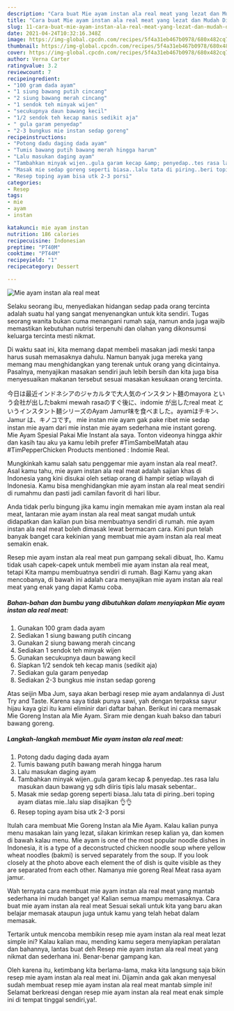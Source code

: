 ```yaml
---
description: "Cara buat Mie ayam instan ala real meat yang lezat dan Mudah Dibuat"
title: "Cara buat Mie ayam instan ala real meat yang lezat dan Mudah Dibuat"
slug: 11-cara-buat-mie-ayam-instan-ala-real-meat-yang-lezat-dan-mudah-dibuat
date: 2021-04-24T10:32:16.348Z
image: https://img-global.cpcdn.com/recipes/5f4a31eb467b0978/680x482cq70/mie-ayam-instan-ala-real-meat-foto-resep-utama.jpg
thumbnail: https://img-global.cpcdn.com/recipes/5f4a31eb467b0978/680x482cq70/mie-ayam-instan-ala-real-meat-foto-resep-utama.jpg
cover: https://img-global.cpcdn.com/recipes/5f4a31eb467b0978/680x482cq70/mie-ayam-instan-ala-real-meat-foto-resep-utama.jpg
author: Verna Carter
ratingvalue: 3.2
reviewcount: 7
recipeingredient:
- "100 gram dada ayam"
- "1 siung bawang putih cincang"
- "2 siung bawang merah cincang"
- "1 sendok teh minyak wijen"
- "secukupnya daun bawang kecil"
- "1/2 sendok teh kecap manis sedikit aja"
- " gula garam penyedap"
- "2-3 bungkus mie instan sedap goreng"
recipeinstructions:
- "Potong dadu daging dada ayam"
- "Tumis bawang putih bawang merah hingga harum"
- "Lalu masukan daging ayam"
- "Tambahkan minyak wijen..gula garam kecap &amp; penyedap..tes rasa lalu masukan daun bawang yg sdh diiris tipis lalu masak sebentar.."
- "Masak mie sedap goreng seperti biasa..lalu tata di piring..beri toping ayam diatas mie..lalu siap disajikan 👌👌"
- "Resep toping ayam bisa utk 2-3 porsi"
categories:
- Resep
tags:
- mie
- ayam
- instan

katakunci: mie ayam instan 
nutrition: 186 calories
recipecuisine: Indonesian
preptime: "PT40M"
cooktime: "PT44M"
recipeyield: "1"
recipecategory: Dessert

---
```



![Mie ayam instan ala real meat](https://img-global.cpcdn.com/recipes/5f4a31eb467b0978/680x482cq70/mie-ayam-instan-ala-real-meat-foto-resep-utama.jpg)

Selaku seorang ibu, menyediakan hidangan sedap pada orang tercinta adalah suatu hal yang sangat menyenangkan untuk kita sendiri. Tugas seorang  wanita bukan cuma menangani rumah saja, namun anda juga wajib memastikan kebutuhan nutrisi terpenuhi dan olahan yang dikonsumsi keluarga tercinta mesti nikmat.

Di waktu  saat ini, kita memang dapat membeli masakan jadi meski tanpa harus susah memasaknya dahulu. Namun banyak juga mereka yang memang mau menghidangkan yang terenak untuk orang yang dicintainya. Pasalnya, menyajikan masakan sendiri jauh lebih bersih dan kita juga bisa menyesuaikan makanan tersebut sesuai masakan kesukaan orang tercinta. 

今日は最近インドネシアのジャカルタで大人気のインスタント麺のmayora という会社が出したbakmi mewah rasaのすぐ後に、indomie が出したreal meat というインスタント麺シリーズのAyam Jamur味を食べました。ayamはチキン、Jamur は、キノコです。 mie instan mie ayam gak pake ribet mie sedap instan mie ayam dari mie instan mie ayam sederhana mie instant goreng. Mie Ayam Spesial Pakai Mie Instant ala saya. Tonton videonya hingga akhir dan kasih tau aku ya kamu lebih prefer #TimSambelMatah atau #TimPepperChicken Products mentioned : Indomie Real.

Mungkinkah kamu salah satu penggemar mie ayam instan ala real meat?. Asal kamu tahu, mie ayam instan ala real meat adalah sajian khas di Indonesia yang kini disukai oleh setiap orang di hampir setiap wilayah di Indonesia. Kamu bisa menghidangkan mie ayam instan ala real meat sendiri di rumahmu dan pasti jadi camilan favorit di hari libur.

Anda tidak perlu bingung jika kamu ingin memakan mie ayam instan ala real meat, lantaran mie ayam instan ala real meat sangat mudah untuk didapatkan dan kalian pun bisa membuatnya sendiri di rumah. mie ayam instan ala real meat boleh dimasak lewat bermacam cara. Kini pun telah banyak banget cara kekinian yang membuat mie ayam instan ala real meat semakin enak.

Resep mie ayam instan ala real meat pun gampang sekali dibuat, lho. Kamu tidak usah capek-capek untuk membeli mie ayam instan ala real meat, tetapi Kita mampu membuatnya sendiri di rumah. Bagi Kamu yang akan mencobanya, di bawah ini adalah cara menyajikan mie ayam instan ala real meat yang enak yang dapat Kamu coba.

<!--inarticleads1-->

##### Bahan-bahan dan bumbu yang dibutuhkan dalam menyiapkan Mie ayam instan ala real meat:

1. Gunakan 100 gram dada ayam
1. Sediakan 1 siung bawang putih cincang
1. Gunakan 2 siung bawang merah cincang
1. Sediakan 1 sendok teh minyak wijen
1. Gunakan secukupnya daun bawang kecil
1. Siapkan 1/2 sendok teh kecap manis (sedikit aja)
1. Sediakan  gula garam penyedap
1. Sediakan 2-3 bungkus mie instan sedap goreng


Atas seijin Mba Jum, saya akan berbagi resep mie ayam andalannya di Just Try and Taste. Karena saya tidak punya sawi, yah dengan terpaksa sayur hijau kaya gizi itu kami eliminir dari daftar bahan. Berikut ini cara memasak Mie Goreng Instan ala Mie Ayam. Siram mie dengan kuah bakso dan taburi bawang goreng. 

<!--inarticleads2-->

##### Langkah-langkah membuat Mie ayam instan ala real meat:

1. Potong dadu daging dada ayam
1. Tumis bawang putih bawang merah hingga harum
1. Lalu masukan daging ayam
1. Tambahkan minyak wijen..gula garam kecap &amp; penyedap..tes rasa lalu masukan daun bawang yg sdh diiris tipis lalu masak sebentar..
1. Masak mie sedap goreng seperti biasa..lalu tata di piring..beri toping ayam diatas mie..lalu siap disajikan 👌👌
1. Resep toping ayam bisa utk 2-3 porsi


Itulah cara membuat Mie Goreng Instan ala Mie Ayam. Kalau kalian punya menu masakan lain yang lezat, silakan kirimkan resep kalian ya, dan komen di bawah kalau menu. Mie ayam is one of the most popular noodle dishes in Indonesia, it is a type of a deconstructed chicken noodle soup where yellow wheat noodles (bakmi) is served separately from the soup. If you look closely at the photo above each element the of dish is quite visible as they are separated from each other. Namanya mie goreng Real Meat rasa ayam jamur. 

Wah ternyata cara membuat mie ayam instan ala real meat yang mantab sederhana ini mudah banget ya! Kalian semua mampu memasaknya. Cara buat mie ayam instan ala real meat Sesuai sekali untuk kita yang baru akan belajar memasak ataupun juga untuk kamu yang telah hebat dalam memasak.

Tertarik untuk mencoba membikin resep mie ayam instan ala real meat lezat simple ini? Kalau kalian mau, mending kamu segera menyiapkan peralatan dan bahannya, lantas buat deh Resep mie ayam instan ala real meat yang nikmat dan sederhana ini. Benar-benar gampang kan. 

Oleh karena itu, ketimbang kita berlama-lama, maka kita langsung saja bikin resep mie ayam instan ala real meat ini. Dijamin anda gak akan menyesal sudah membuat resep mie ayam instan ala real meat mantab simple ini! Selamat berkreasi dengan resep mie ayam instan ala real meat enak simple ini di tempat tinggal sendiri,ya!.

